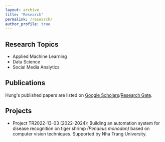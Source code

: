 ```yaml
---
layout: archive
title: "Research"
permalink: /research/
author_profile: true
---
```


## Research Topics

- Applied Machine Learning
- Data Science
- Social Media Analytics

## Publications

Hung's published papers are listed on [Google Scholars](https://scholar.google.com/citations?user=NDDWXZsAAAAJ)/[Research Gate](https://www.researchgate.net/profile/Hung-Nguyen-88).

## Projects

- Project TR2022-13-03 (2022-2024): Building an automation system for disease recognition on tiger shrimp *(Penaeus monodon)* based on computer vision techniques. Supported by Nha Trang University.